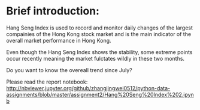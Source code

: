 # Brief introduction:

Hang Seng Index is used to record and monitor daily changes of the largest compainies of the Hong Kong stock market and is the main indicator of the overall market performance in Hong Kong.

Even though the Hang Seng Index shows the stability, some extreme points occur recently meaning the market fulctates wildly in these two months.

Do you want to know the overeall trend since July?

Please read the report notebook:
http://nbviewer.jupyter.org/github/zhangjingwei0512/python-data-assignments/blob/master/assignment2/Hang%20Seng%20Index%202.ipynb